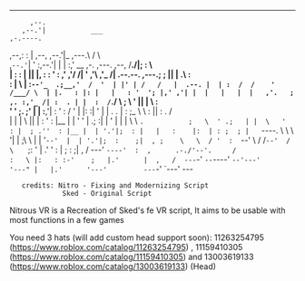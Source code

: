  ---                                                                                                              
         ,--.                                                                                               
       ,--.'|           ___                                                                     ,-.----.    
   ,--,:  : |  ,--,   ,--.'|_                                                              ,---.\    /  \   
,`--.'`|  ' :,--.'|   |  | :,'   __  ,-.   ,---.           ,--,                           /__./|;   :    \  
|   :  :  | ||  |,    :  : ' : ,' ,'/ /|  '   ,'\        ,'_ /|   .--.--.            ,---.;  ; ||   | .\ :  
:   |   \ | :`--'_  .;__,'  /  '  | |' | /   /   |  .--. |  | :  /  /    '          /___/ \  | |.   : |: |  
|   : '  '; |,' ,'| |  |   |   |  |   ,'.   ; ,. :,'_ /| :  . | |  :  /`./          \   ;  \ ' ||   |  \ :  
'   ' ;.    ;'  | | :__,'| :   '  :  /  '   | |: :|  ' | |  . . |  :  ;_             \   \  \: ||   : .  /  
|   | | \   ||  | :   '  : |__ |  | '   '   | .; :|  | ' |  | |  \  \    `.           ;   \  ' .;   | |  \  
'   : |  ; .''  : |__ |  | '.'|;  : |   |   :    |:  | : ;  ; |   `----.   \           \   \   '|   | ;\  \ 
|   | '`--'  |  | '.'|;  :    ;|  , ;    \   \  / '  :  `--'   \ /  /`--'  /            \   `  ;:   ' | \.' 
'   : |      ;  :    ;|  ,   /  ---'      `----'  :  ,      .-./'--'.     /              :   \ |:   : :-'   
;   |.'      |  ,   /  ---`-'                      `--`----'      `--'---'                '---" |   |.'     
'---'         ---`-'                                                                            `---'       ---
                                                                                                            
                                               
       credits: Nitro - Fixing and Modernizing Script 
                 Sked - Original Script
                 
Nitrous VR is a Recreation of Sked's fe VR script, It aims to be usable with most functions in a few games

You need 3 hats (will add custom head support soon): 11263254795 (https://www.roblox.com/catalog/11263254795)  , 11159410305 (https://www.roblox.com/catalog/11159410305)  and 13003619133 (https://www.roblox.com/catalog/13003619133)  (Head)
